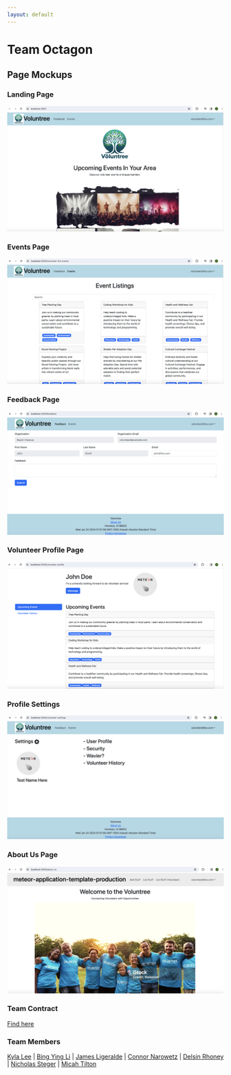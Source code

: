 ```yaml
---
layout: default
---
```

# Team Octagon

## Page Mockups

### Landing Page
<img src="doc/LandingPageMockup.png">

### Events Page
<img src="doc/EventsPageMockup.png">

### Feedback Page
<img src="doc/FeedbackPageMockup.png">

### Volunteer Profile Page
<img src="doc/VolunteerProfilePageMockup.png">

### Profile Settings
<img src="doc/ProfileSettingsPageMockup.png">

### About Us Page
<img src="doc/AboutUsPageMockup.png">

### Team Contract

[Find here](https://docs.google.com/document/d/1Lggs6RgjMiCNLw9JgeDgy4v-52qsVxf056bgw3QEy3g/edit)

### Team Members
[Kyla Lee](https://github.com/kyla8) | [Bing Ying Li](https://github.com/bing-ying-li) | [James Ligeralde](https://github.com/jligeral) | [Connor Narowetz](https://github.com/connorn-dev) | [Delsin Rhoney](https://github.com/DelsinRhoney) | [Nicholas Steger](https://github.com/Nicsteg) | [Micah Tilton](https://github.com/micahtilton)
